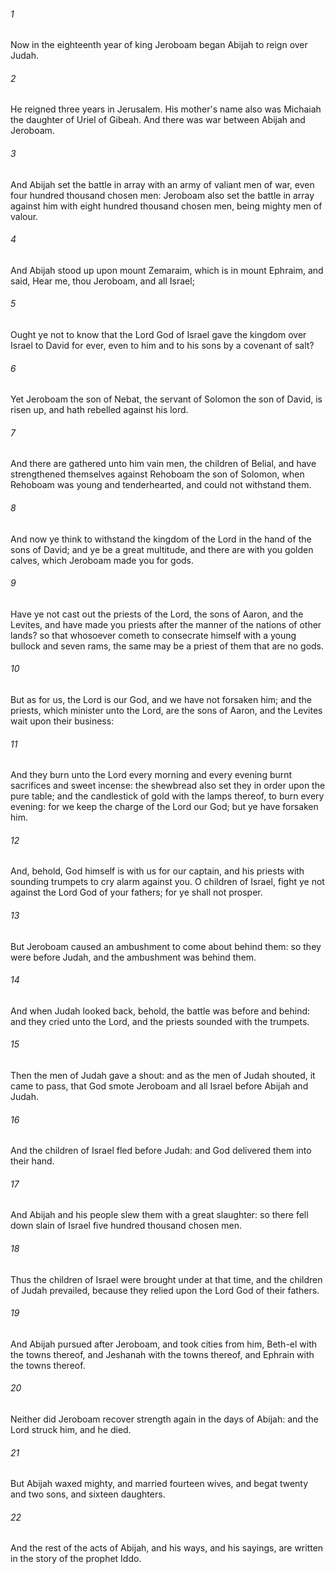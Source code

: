 ###### 1
Now in the eighteenth year of king Jeroboam began Abijah to reign over Judah.

###### 2
He reigned three years in Jerusalem. His mother's name also was Michaiah the daughter of Uriel of Gibeah. And there was war between Abijah and Jeroboam.

###### 3
And Abijah set the battle in array with an army of valiant men of war, even four hundred thousand chosen men: Jeroboam also set the battle in array against him with eight hundred thousand chosen men, being mighty men of valour.

###### 4
And Abijah stood up upon mount Zemaraim, which is in mount Ephraim, and said, Hear me, thou Jeroboam, and all Israel;

###### 5
Ought ye not to know that the Lord God of Israel gave the kingdom over Israel to David for ever, even to him and to his sons by a covenant of salt?

###### 6
Yet Jeroboam the son of Nebat, the servant of Solomon the son of David, is risen up, and hath rebelled against his lord.

###### 7
And there are gathered unto him vain men, the children of Belial, and have strengthened themselves against Rehoboam the son of Solomon, when Rehoboam was young and tenderhearted, and could not withstand them.

###### 8
And now ye think to withstand the kingdom of the Lord in the hand of the sons of David; and ye be a great multitude, and there are with you golden calves, which Jeroboam made you for gods.

###### 9
Have ye not cast out the priests of the Lord, the sons of Aaron, and the Levites, and have made you priests after the manner of the nations of other lands? so that whosoever cometh to consecrate himself with a young bullock and seven rams, the same may be a priest of them that are no gods.

###### 10
But as for us, the Lord is our God, and we have not forsaken him; and the priests, which minister unto the Lord, are the sons of Aaron, and the Levites wait upon their business:

###### 11
And they burn unto the Lord every morning and every evening burnt sacrifices and sweet incense: the shewbread also set they in order upon the pure table; and the candlestick of gold with the lamps thereof, to burn every evening: for we keep the charge of the Lord our God; but ye have forsaken him.

###### 12
And, behold, God himself is with us for our captain, and his priests with sounding trumpets to cry alarm against you. O children of Israel, fight ye not against the Lord God of your fathers; for ye shall not prosper.

###### 13
But Jeroboam caused an ambushment to come about behind them: so they were before Judah, and the ambushment was behind them.

###### 14
And when Judah looked back, behold, the battle was before and behind: and they cried unto the Lord, and the priests sounded with the trumpets.

###### 15
Then the men of Judah gave a shout: and as the men of Judah shouted, it came to pass, that God smote Jeroboam and all Israel before Abijah and Judah.

###### 16
And the children of Israel fled before Judah: and God delivered them into their hand.

###### 17
And Abijah and his people slew them with a great slaughter: so there fell down slain of Israel five hundred thousand chosen men.

###### 18
Thus the children of Israel were brought under at that time, and the children of Judah prevailed, because they relied upon the Lord God of their fathers.

###### 19
And Abijah pursued after Jeroboam, and took cities from him, Beth-el with the towns thereof, and Jeshanah with the towns thereof, and Ephrain with the towns thereof.

###### 20
Neither did Jeroboam recover strength again in the days of Abijah: and the Lord struck him, and he died.

###### 21
But Abijah waxed mighty, and married fourteen wives, and begat twenty and two sons, and sixteen daughters.

###### 22
And the rest of the acts of Abijah, and his ways, and his sayings, are written in the story of the prophet Iddo.

